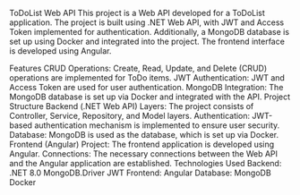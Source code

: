 ToDoList Web API
This project is a Web API developed for a ToDoList application. The project is built using .NET Web API, with JWT and Access Token implemented for authentication. Additionally, a MongoDB database is set up using Docker and integrated into the project. The frontend interface is developed using Angular.

Features
CRUD Operations: Create, Read, Update, and Delete (CRUD) operations are implemented for ToDo items.
JWT Authentication: JWT and Access Token are used for user authentication.
MongoDB Integration: The MongoDB database is set up via Docker and integrated with the API.
Project Structure
Backend (.NET Web API)
Layers: The project consists of Controller, Service, Repository, and Model layers.
Authentication: JWT-based authentication mechanism is implemented to ensure user security.
Database: MongoDB is used as the database, which is set up via Docker.
Frontend (Angular)
Project: The frontend application is developed using Angular.
Connections: The necessary connections between the Web API and the Angular application are established.
Technologies Used
Backend:
.NET 8.0
MongoDB.Driver
JWT
Frontend:
Angular
Database:
MongoDB
Docker
